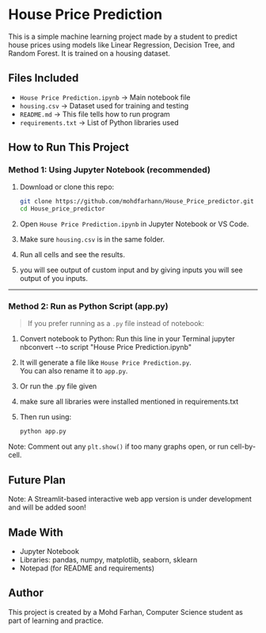 #  House Price Prediction

This is a simple machine learning project made by a student to predict house prices using models like Linear Regression, Decision Tree, and Random Forest. It is trained on a housing dataset.


##  Files Included

- `House Price Prediction.ipynb` → Main notebook file
- `housing.csv` → Dataset used for training and testing
- `README.md` → This file tells how to run program
- `requirements.txt` → List of Python libraries used


##  How to Run This Project

###  Method 1: Using Jupyter Notebook (recommended)

1. Download or clone this repo:
   ```bash
   git clone https://github.com/mohdfarhann/House_Price_predictor.git
   cd House_price_predictor
   ```

2. Open `House Price Prediction.ipynb` in Jupyter Notebook or VS Code.

3. Make sure `housing.csv` is in the same folder.

4. Run all cells and see the results.

5. you will see output of custom input and by giving inputs you will see output of you inputs.
---

###  Method 2: Run as Python Script (app.py)

> If you prefer running as a `.py` file instead of notebook:

1. Convert notebook to Python:
   Run this line in your Terminal
   jupyter nbconvert --to script "House Price Prediction.ipynb"
   

2. It will generate a file like `House Price Prediction.py`.  
   You can also rename it to `app.py`.
3. Or run the .py file given
4. make sure all libraries were installed mentioned in requirements.txt
5. Then run using:
   ```bash
   python app.py
   ```
 Note: Comment out any `plt.show()` if too many graphs open, or run cell-by-cell.


## Future Plan 
 Note: A Streamlit-based interactive web app version is under development and will be added soon!


##  Made With
- Jupyter Notebook
- Libraries: pandas, numpy, matplotlib, seaborn, sklearn
-  Notepad (for README and requirements)


##  Author

This project is created by a Mohd Farhan, Computer Science student as part of learning and practice.
